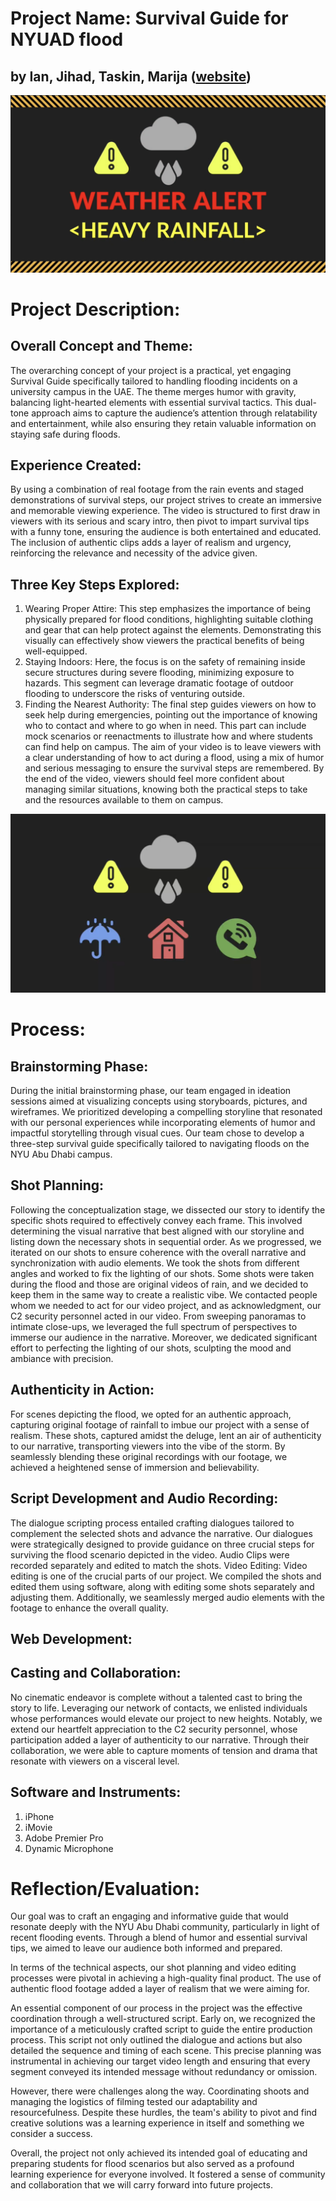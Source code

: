 # Project Name: Survival Guide for NYUAD flood 
## by Ian, Jihad, Taskin, Marija ([website](https://theviision.github.io/video_assignment.github.io/))

![alt text](Image/intro.png)

# Project Description:
## Overall Concept and Theme:
The overarching concept of your project is a practical, yet engaging Survival Guide specifically tailored to handling flooding incidents on a university campus in the UAE. The theme merges humor with gravity, balancing light-hearted elements with essential survival tactics. This dual-tone approach aims to capture the audience’s attention through relatability and entertainment, while also ensuring they retain valuable information on staying safe during floods.
## Experience Created:
By using a combination of real footage from the rain events and staged demonstrations of survival steps, our project strives to create an immersive and memorable viewing experience. The video is structured to first draw in viewers with its serious and scary intro, then pivot to impart survival tips with a funny tone, ensuring the audience is both entertained and educated. The inclusion of authentic clips adds a layer of realism and urgency, reinforcing the relevance and necessity of the advice given.
## Three Key Steps Explored:
1. Wearing Proper Attire: This step emphasizes the importance of being physically prepared for flood conditions, highlighting suitable clothing and gear that can help protect against the elements. Demonstrating this visually can effectively show viewers the practical benefits of being well-equipped.
2. Staying Indoors: Here, the focus is on the safety of remaining inside secure structures during severe flooding, minimizing exposure to hazards. This segment can leverage dramatic footage of outdoor flooding to underscore the risks of venturing outside.
3. Finding the Nearest Authority: The final step guides viewers on how to seek help during emergencies, pointing out the importance of knowing who to contact and where to go when in need. This part can include mock scenarios or reenactments to illustrate how and where students can find help on campus.
The aim of your video is to leave viewers with a clear understanding of how to act during a flood, using a mix of humor and serious messaging to ensure the survival steps are remembered. By the end of the video, viewers should feel more confident about managing similar situations, knowing both the practical steps to take and the resources available to them on campus.

![alt text](Image/steps.png)

# Process:
## Brainstorming Phase:
During the initial brainstorming phase, our team engaged in ideation sessions aimed at visualizing concepts using storyboards, pictures, and wireframes. We prioritized developing a compelling storyline that resonated with our personal experiences while incorporating elements of humor and impactful storytelling through visual cues. Our team chose to develop a three-step survival guide specifically tailored to navigating floods on the NYU Abu Dhabi campus. 
## Shot Planning:
Following the conceptualization stage, we dissected our story to identify the specific shots required to effectively convey each frame. This involved determining the visual narrative that best aligned with our storyline and listing down the necessary shots in sequential order. As we progressed, we iterated on our shots to ensure coherence with the overall narrative and synchronization with audio elements. We took the shots from different angles and worked to fix the lighting of our shots. Some shots were taken during the flood and those are original videos of rain, and we decided to keep them in the same way to create a realistic vibe. We contacted people whom we needed to act for our video project, and as acknowledgment, our C2 security personnel acted in our video. 
From sweeping panoramas to intimate close-ups, we leveraged the full spectrum of perspectives to immerse our audience in the narrative. Moreover, we dedicated significant effort to perfecting the lighting of our shots, sculpting the mood and ambiance with precision.
## Authenticity in Action:
For scenes depicting the flood, we opted for an authentic approach, capturing original footage of rainfall to imbue our project with a sense of realism. These shots, captured amidst the deluge, lent an air of authenticity to our narrative, transporting viewers into the vibe of the storm. By seamlessly blending these original recordings with our footage, we achieved a heightened sense of immersion and believability. 
## Script Development and Audio Recording:
The dialogue scripting process entailed crafting dialogues tailored to complement the selected shots and advance the narrative. Our dialogues were strategically designed to provide guidance on three crucial steps for surviving the flood scenario depicted in the video. Audio Clips were recorded separately and edited to match the shots. 
Video Editing: 
Video editing is one of the crucial parts of our project. We compiled the shots and edited them using software, along with editing some shots separately and adjusting them. Additionally, we seamlessly merged audio elements with the footage to enhance the overall quality. 
## Web Development: 
## Casting and Collaboration:
No cinematic endeavor is complete without a talented cast to bring the story to life. Leveraging our network of contacts, we enlisted individuals whose performances would elevate our project to new heights. Notably, we extend our heartfelt appreciation to the C2 security personnel, whose participation added a layer of authenticity to our narrative. Through their collaboration, we were able to capture moments of tension and drama that resonate with viewers on a visceral level.
## Software and Instruments: 
1. iPhone
2. iMovie
3. Adobe Premier Pro
4. Dynamic Microphone


# Reflection/Evaluation:
Our goal was to craft an engaging and informative guide that would resonate deeply with the NYU Abu Dhabi community, particularly in light of recent flooding events. Through a blend of humor and essential survival tips, we aimed to leave our audience both informed and prepared.

In terms of the technical aspects, our shot planning and video editing processes were pivotal in achieving a high-quality final product. The use of authentic flood footage added a layer of realism that we were aiming for. 

An essential component of our process in the project was the effective coordination through a well-structured script. Early on, we recognized the importance of a meticulously crafted script to guide the entire production process. This script not only outlined the dialogue and actions but also detailed the sequence and timing of each scene. This precise planning was instrumental in achieving our target video length and ensuring that every segment conveyed its intended message without redundancy or omission.

However, there were challenges along the way. Coordinating shoots and managing the logistics of filming tested our adaptability and resourcefulness. Despite these hurdles, the team's ability to pivot and find creative solutions was a learning experience in itself and something we consider a success.

Overall, the project not only achieved its intended goal of educating and preparing students for flood scenarios but also served as a profound learning experience for everyone involved. It fostered a sense of community and collaboration that we will carry forward into future projects.


